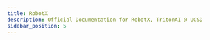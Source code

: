 ```yaml
---
title: RobotX
description: Official Documentation for RobotX, TritonAI @ UCSD
sidebar_position: 5
---
```

